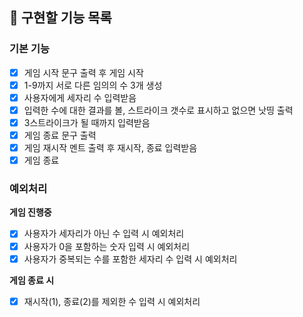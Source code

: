 🚀 구현할 기능 목록
--

### 기본 기능
- [x] 게임 시작 문구 출력 후 게임 시작
- [x] 1-9까지 서로 다른 임의의 수 3개 생성
- [x] 사용자에게 세자리 수 입력받음
- [x] 입력한 수에 대한 결과를 볼, 스트라이크 갯수로 표시하고 없으면 낫띵 출력
- [x] 3스트라이크가 될 때까지 입력받음
- [x] 게임 종료 문구 출력
- [x] 게임 재시작 멘트 출력 후 재시작, 종료 입력받음
- [x] 게임 종료

### 예외처리
**게임 진행중**
- [x] 사용자가 세자리가 아닌 수 입력 시 예외처리
- [x] 사용자가 0을 포함하는 숫자 입력 시 예외처리
- [x] 사용자가 중복되는 수를 포함한 세자리 수 입력 시 예외처리

**게임 종료 시**
- [x] 재시작(1), 종료(2)를 제외한 수 입력 시 예외처리
